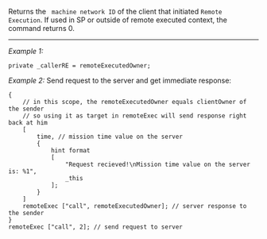 Returns the ` machine network ID` of the client that initiated `Remote Execution`. If used in SP or outside of remote executed context, the command returns 0.


---
*Example 1:*
```sqf
private _callerRE = remoteExecutedOwner;
```

*Example 2:*
Send request to the server and get immediate response:

```sqf
{
	// in this scope, the remoteExecutedOwner equals clientOwner of the sender
	// so using it as target in remoteExec will send response right back at him
	[
		time, // mission time value on the server
		{
			hint format
			[
				"Request recieved!\nMission time value on the server is: %1",
				_this
			];
		}
	]
	remoteExec ["call", remoteExecutedOwner]; // server response to the sender
} 
remoteExec ["call", 2]; // send request to server
```